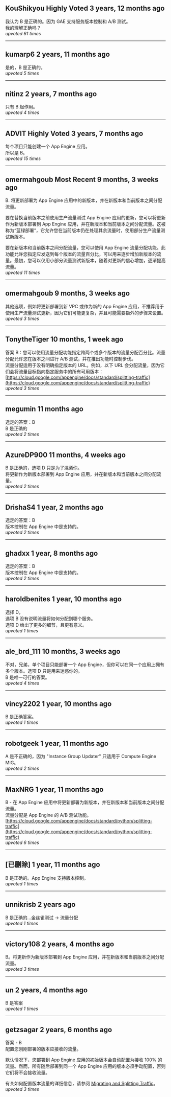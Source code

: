 ## KouShikyou Highly Voted 3 years, 12 months ago
我认为 B 是正确的。因为 GAE 支持服务版本控制和 A/B 测试。  
我的理解正确吗？  
*upvoted 61 times*

---

## kumarp6 2 years, 11 months ago
是的，B 是正确的。  
*upvoted 5 times*

---

## nitinz 2 years, 7 months ago
只有 B 起作用。  
*upvoted 4 times*

---

## ADVIT Highly Voted 3 years, 7 months ago
每个项目只能创建一个 App Engine 应用。  
所以是 B。  
*upvoted 15 times*

---

## omermahgoub Most Recent 9 months, 3 weeks ago
B. 将更新部署为 App Engine 应用中的新版本，并在新版本和当前版本之间分配流量。

要在替换当前版本之前使用生产流量测试 App Engine 应用的更新，您可以将更新作为新版本部署到 App Engine 应用，并在新版本和当前版本之间分配流量。这被称为“蓝绿部署”，它允许您在当前版本仍在处理其余流量时，使用部分生产流量测试新版本。

要在新版本和当前版本之间分配流量，您可以使用 App Engine 流量分配功能。此功能允许您指定应发送到每个版本的流量百分比，可以用来逐步增加新版本的流量。最初，您可以仅用小部分流量测试新版本，随着对更新的信心增加，逐渐提高流量。  
*upvoted 11 times*

---

## omermahgoub 9 months, 3 weeks ago
其他选项，例如将更新部署到新 VPC 或作为新的 App Engine 应用，不推荐用于使用生产流量测试更新，因为它们可能更复杂，并且可能需要额外的步骤来设置。  
*upvoted 3 times*

---

## TonytheTiger 10 months, 1 week ago
答案 B：您可以使用流量分配功能指定跨两个或多个版本的流量分配百分比。流量分配允许您在版本之间进行 A/B 测试，并在推出功能时控制步伐。  
流量分配适用于没有明确指定版本的 URL。例如，以下 URL 会分配流量，因为它们会将流量目标指向指定服务中的所有可用版本：  
[https://cloud.google.com/appengine/docs/standard/splitting-traffic](https://cloud.google.com/appengine/docs/standard/splitting-traffic)  
*upvoted 3 times*

---

## megumin 11 months ago
选定的答案：B  
B 是正确的  
*upvoted 2 times*

---

## AzureDP900 11 months, 4 weeks ago
B 是正确的，选项 D 只是为了混淆你。  
将更新作为新版本部署到 App Engine 应用，并在新版本和当前版本之间分配流量。  
*upvoted 2 times*

---

## DrishaS4 1 year, 2 months ago
选定的答案：B  
版本控制在 App Engine 中是支持的。  
*upvoted 2 times*

---

## ghadxx 1 year, 8 months ago
选定的答案：B  
版本控制在 App Engine 中是支持的。  
*upvoted 2 times*

---

## haroldbenites 1 year, 10 months ago
选择 D，  
选项 B 没有说明流量将如何分配到哪个服务。  
选项 D 给出了更多的细节，且更有意义。  
*upvoted 1 times*

---

## ale_brd_111 10 months, 3 weeks ago
不对，兄弟，单个项目只能部署一个 App Engine，但你可以在同一个应用上拥有多个版本。选项 D 只是用来迷惑你的。  
B 是唯一可行的答案。  
*upvoted 4 times*

---

## vincy2202 1 year, 10 months ago
B 是正确答案。  
*upvoted 1 times*

---

## robotgeek 1 year, 11 months ago
A 是不正确的，因为 "Instance Group Updater" 只适用于 Compute Engine MIG。  
*upvoted 2 times*

---

## MaxNRG 1 year, 11 months ago
B - 在 App Engine 应用中将更新部署为新版本，并在新版本和当前版本之间分配流量。  
流量分配是 App Engine 的 A/B 测试功能。  
[https://cloud.google.com/appengine/docs/standard/python/splitting-traffic](https://cloud.google.com/appengine/docs/standard/python/splitting-traffic)  
*upvoted 6 times*

---

## [已删除] 1 year, 11 months ago
B 是正确的。App Engine 支持版本控制。  
*upvoted 1 times*

---

## unnikrisb 2 years ago
B 是正确的…金丝雀测试 -> 流量分配  
*upvoted 1 times*

---

## victory108 2 years, 4 months ago
B。将更新作为新版本部署到 App Engine 应用，并在新版本和当前版本之间分配流量。  
*upvoted 3 times*

---

## un 2 years, 4 months ago
B 是答案  
*upvoted 1 times*

---

## getzsagar 2 years, 6 months ago
答案 - B  
配置您刚刚部署的版本应接收的流量。  

默认情况下，您部署到 App Engine 应用的初始版本会自动配置为接收 100% 的流量。然而，所有随后部署到同一个 App Engine 应用的版本必须手动配置，否则它们将不会接收流量。  

有关如何配置版本流量的详细信息，请参阅 [Migrating and Splitting Traffic](https://cloud.google.com/appengine/docs/admin-api/migrating-splitting-traffic)。  
*upvoted 3 times*
